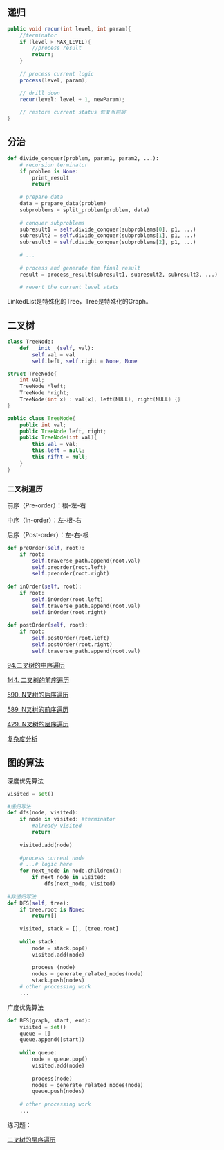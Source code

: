 ## 递归

```java
public void recur(int level, int param){
    //terminator
    if (level > MAX_LEVEL){
        //process result
        return;
    }
    
    // process current logic
    process(level, param);

    // drill down
    recur(level: level + 1, newParam);
    
    // restore current status 恢复当前层
}
```



## 分治

```python
def divide_conquer(problem, param1, param2, ...):
    # recursion terminator
    if problem is None:
        print_result
        return
    
    # prepare data
    data = prepare_data(problem)
    subproblems = split_problem(problem, data)
    
    # conquer subproblems
    subresult1 = self.divide_conquer(subproblems[0], p1, ...)
    subresult2 = self.divide_conquer(subproblems[1], p1, ...)
    subresult3 = self.divide_conquer(subproblems[2], p1, ...)
    
    # ...
    
    # process and generate the final result
    result = process_result(subresult1, subresult2, subresult3, ...)
    
    # revert the current level stats
```



LinkedList是特殊化的Tree，Tree是特殊化的Graph。

## 二叉树

```python
class TreeNode:
    def __init__(self, val):
        self.val = val
        self.left, self.right = None, None
```



```C++
struct TreeNode{
    int val;
    TreeNode *left;
    TreeNode *right;
    TreeNode(int x) : val(x), left(NULL), right(NULL) {}
}
```



```java
public class TreeNode{
    public int val;
    public TreeNode left, right;
    public TreeNode(int val){
        this.val = val;
        this.left = null;
        this.rifht = null;
    }
}
```



### 二叉树遍历

前序（Pre-order）：根-左-右

中序（In-order）：左-根-右

后序（Post-order）：左-右-根



```python
def preOrder(self, root):
    if root:
        self.traverse_path.append(root.val)
        self.preorder(root.left)
        self.preorder(root.right)
        
def inOrder(self, root):
    if root:
		self.inOrder(root.left)
        self.traverse_path.append(root.val)
        self.inOrder(root.right)
        
def postOrder(self, root):
    if root:
        self.postOrder(root.left)
        self.postOrder(root.right)
        self.traverse_path.append(root.val)
```

[94.二叉树的中序遍历](https://leetcode-cn.com/problems/binary-tree-inorder-traversal/ )

[144. 二叉树的前序遍历](https://leetcode-cn.com/problems/binary-tree-preorder-traversal/)

[590. N叉树的后序遍历](https://leetcode-cn.com/problems/n-ary-tree-postorder-traversal/)

[589. N叉树的前序遍历](https://leetcode-cn.com/problems/n-ary-tree-preorder-traversal/)

[429. N叉树的层序遍历](https://leetcode-cn.com/problems/n-ary-tree-level-order-traversal/)



[复杂度分析](https://www.bigocheatsheet.com/)





## 图的算法

深度优先算法

```python
visited = set()

#递归写法
def dfs(node, visited):
    if node in visited: #terminator
        #already visited
        return
    
    visited.add(node)
    
    #process current node
    # ...# logic here
    for next_node in node.children():
        if next_node in visited:
            dfs(next_node, visited)
            
#非递归写法
def DFS(self, tree):
    if tree.root is None:
        return[]
    
    visited, stack = [], [tree.root]
    
    while stack:
        node = stack.pop()
        visited.add(node)
        
        process (node)
        nodes = generate_related_nodes(node)
        stack.push(nodes)
	# other processing work
    ...
```

广度优先算法

```python
def BFS(graph, start, end):
	visited = set()
    queue = []
    queue.append([start])
    
    while queue:
        node = queue.pop()
        visited.add(node)
        
        process(node)
        nodes = generate_related_nodes(node)
        queue.push(nodes)
        
	# other processing work
    ...
```



练习题：

[二叉树的层序遍历](https://leetcode-cn.com/problems/binary-tree-level-order-traversal/)



